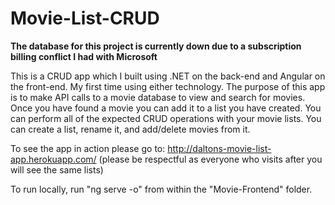 # Movie-List-CRUD

**The database for this project is currently down due to a subscription billing conflict I had with Microsoft**

This is a CRUD app which I built using .NET on the back-end and Angular on the front-end. My first time using either technology. 
The purpose of this app is to make API calls to a movie database to view and search for movies. Once you have found a movie you can add it to a list you have created.
You can perform all of the expected CRUD operations with your movie lists. You can create a list, rename it, and add/delete movies from it.


To see the app in action please go to: http://daltons-movie-list-app.herokuapp.com/
(please be respectful as everyone who visits after you will see the same lists)

To run locally, run "ng serve -o" from within the "Movie-Frontend" folder.
